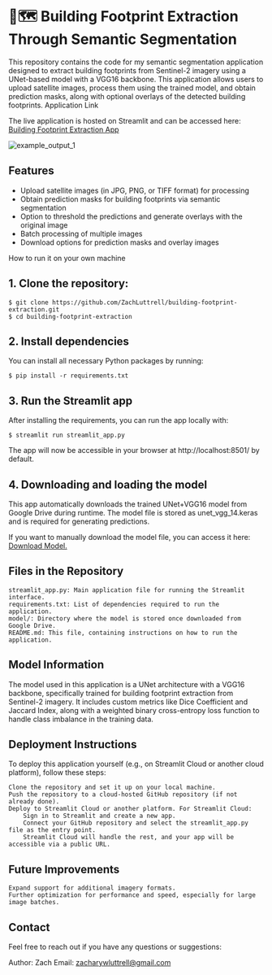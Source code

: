 # 🏢🗺️ Building Footprint Extraction Through Semantic Segmentation

This repository contains the code for my semantic segmentation application designed to extract building footprints from Sentinel-2 imagery using a UNet-based model with a VGG16 backbone. This application allows users to upload satellite images, process them using the trained model, and obtain prediction masks, along with optional overlays of the detected building footprints.
Application Link

The live application is hosted on Streamlit and can be accessed here: [Building Footprint Extraction App](https://building-footprint-extraction.streamlit.app/)

![example_output_1](https://github.com/user-attachments/assets/a32372fb-4356-40e9-b5e7-9106c5ba6d11)

## Features


* Upload satellite images (in JPG, PNG, or TIFF format) for processing
* Obtain prediction masks for building footprints via semantic segmentation
* Option to threshold the predictions and generate overlays with the original image
* Batch processing of multiple images
* Download options for prediction masks and overlay images

How to run it on your own machine
## 1. Clone the repository:

    $ git clone https://github.com/ZachLuttrell/building-footprint-extraction.git
    $ cd building-footprint-extraction

## 2. Install dependencies

You can install all necessary Python packages by running:

    $ pip install -r requirements.txt

## 3. Run the Streamlit app

After installing the requirements, you can run the app locally with:

    $ streamlit run streamlit_app.py

The app will now be accessible in your browser at http://localhost:8501/ by default.

## 4. Downloading and loading the model

This app automatically downloads the trained UNet+VGG16 model from Google Drive during runtime. The model file is stored as unet_vgg_14.keras and is required for generating predictions.

If you want to manually download the model file, you can access it here: [Download Model.](https://drive.google.com/file/d/1MB7DOQq6--oIYF6TWdn7kisjXWnPI1E4/view?usp=drive_link)

## Files in the Repository

    streamlit_app.py: Main application file for running the Streamlit interface.
    requirements.txt: List of dependencies required to run the application.
    model/: Directory where the model is stored once downloaded from Google Drive.
    README.md: This file, containing instructions on how to run the application.

## Model Information

The model used in this application is a UNet architecture with a VGG16 backbone, specifically trained for building footprint extraction from Sentinel-2 imagery. It includes custom metrics like Dice Coefficient and Jaccard Index, along with a weighted binary cross-entropy loss function to handle class imbalance in the training data.

## Deployment Instructions

To deploy this application yourself (e.g., on Streamlit Cloud or another cloud platform), follow these steps:

    Clone the repository and set it up on your local machine.
    Push the repository to a cloud-hosted GitHub repository (if not already done).
    Deploy to Streamlit Cloud or another platform. For Streamlit Cloud:
        Sign in to Streamlit and create a new app.
        Connect your GitHub repository and select the streamlit_app.py file as the entry point.
        Streamlit Cloud will handle the rest, and your app will be accessible via a public URL.

## Future Improvements

    Expand support for additional imagery formats.
    Further optimization for performance and speed, especially for large image batches.

## Contact

Feel free to reach out if you have any questions or suggestions:

Author: Zach
Email: zacharywluttrell@gmail.com
